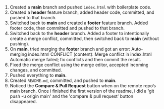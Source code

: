 1. Created a **main** branch and pushed `index.html` with boilerplate code.
2. Created a **header** feature branch, added header code, committed, and pushed to that branch.
3. Switched back to **main** and created a **footer** feature branch. Added footer code, then committed and pushed to that branch.
4. Switched back to the **header** branch. Added a footer to intentionally create a merge conflict, committed, then switched back to **main** (without pushing).
5. On **main**, tried merging the **footer** branch and got an error: Auto-merging index.html
   CONFLICT (content): Merge conflict in index.html
   Automatic merge failed; fix conflicts and then commit the result.
6. Fixed the merge conflict using the merge editor, accepted incoming changes, and committed.
7. Pushed everything to **main**.
8. Created `README.md`, committed, and pushed to **main**.
9. Noticed the **Compare & Pull Request** button when on the remote repo’s main branch. Once i finished the first version of the readme, i did a 'git push -u origin main' and the 'compare & pull request' button disappeared.
